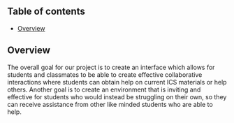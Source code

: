 ## Table of contents

* [Overview](#overview)

## Overview
The overall goal for our project is to create an interface which allows for students and classmates to be able to create effective collaborative interactions where students can obtain help on current ICS materials or help others. Another goal is to create an environment that is inviting and effective for students who would instead be struggling on their own, so they can receive assistance from other like minded students who are able to help. 
